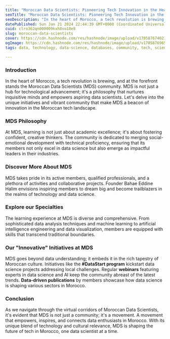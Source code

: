 ```yaml
---
title: "Moroccan Data Scientists: Pioneering Tech Innovation in the Heart of Africa"
seoTitle: "Moroccan Data Scientists: Pioneering Tech Innovation in the Heart of A"
seoDescription: "In the heart of Morocco, a tech revolution is brewing, and at the forefront stands the Moroccan Data Scientists. MDS is not just a hub;  it's a philosophy !"
datePublished: Sun Jan 21 2024 22:44:39 GMT+0000 (Coordinated Universal Time)
cuid: clro362qn000009kxh8vo18e8
slug: moroccan-data-scientists
cover: https://cdn.hashnode.com/res/hashnode/image/upload/v1705876740214/27163e4f-307a-46cf-a8e6-be6a1f317b3f.jpeg
ogImage: https://cdn.hashnode.com/res/hashnode/image/upload/v1705876965552/f18c8061-9e65-4f4e-98f4-1c309695aa22.jpeg
tags: data, technology, data-science, databases, community, tech, science, datascience, morocco, techrevolution, mdsinnovation, maroc, moroccantech, moroccan, mds

---
```


### **Introduction**

In the heart of Morocco, a tech revolution is brewing, and at the forefront stands the Moroccan Data Scientists (MDS) community. MDS is not just a hub for technological advancement; it's a philosophy that nurtures inquisitive minds and empowers aspiring data scientists. Let's delve into the unique initiatives and vibrant community that make MDS a beacon of innovation in the Moroccan tech landscape.

### **MDS Philosophy**

At MDS, learning is not just about academic excellence; it's about fostering confident, creative thinkers. The community is dedicated to merging social-emotional development with technical proficiency, ensuring that its members not only excel in data science but also emerge as impactful leaders in their industries.

### **Discover More About MDS**

MDS takes pride in its active members, qualified professionals, and a plethora of activities and collaborative projects. Founder Bahae Eddine Halim envisions inspiring members to dream big and become trailblazers in the realms of technology and data science.

### **Explore our Specialties**

The learning experience at MDS is diverse and comprehensive. From sophisticated data analysis techniques and machine learning to artificial intelligence engineering and data visualization, members are equipped with skills that transcend traditional boundaries.

### **Our "Innovative" Initiatives at MDS**

MDS goes beyond data understanding; it embeds it in the rich tapestry of Moroccan culture. Initiatives like the **#DataStart program** kickstart data science projects addressing local challenges. Regular **webinars** featuring experts in data science and AI keep the community abreast of the latest trends. **Data-driven publications** by members showcase how data science is shaping various sectors in Morocco.

### **Conclusion**

As we navigate through the virtual corridors of Moroccan Data Scientists, it's evident that MDS is not just a community; it's a movement. A movement that empowers, inspires, and connects data enthusiasts in Morocco. With its unique blend of technology and cultural relevance, MDS is shaping the future of tech in Morocco, one data scientist at a time.